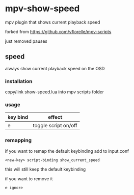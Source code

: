 # mpv-show-speed

mpv plugin that shows current playback speed

forked from https://github.com/vflorelle/mpv-scripts

just removed pauses

## speed
always show current playback speed on the OSD

### installation
copy/link show-speed.lua into mpv scripts folder

### usage
key bind|effect
--------|------
e       |toggle script on/off

### remapping
if you want to remap the default keybinding add to input.conf

```
<new-key> script-binding show_current_speed
```

this will still keep the default keybinding

if you want to remove it

	e ignore
